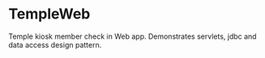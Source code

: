 # TempleWeb
Temple kiosk member check in Web app. Demonstrates servlets, jdbc and data access design pattern.
